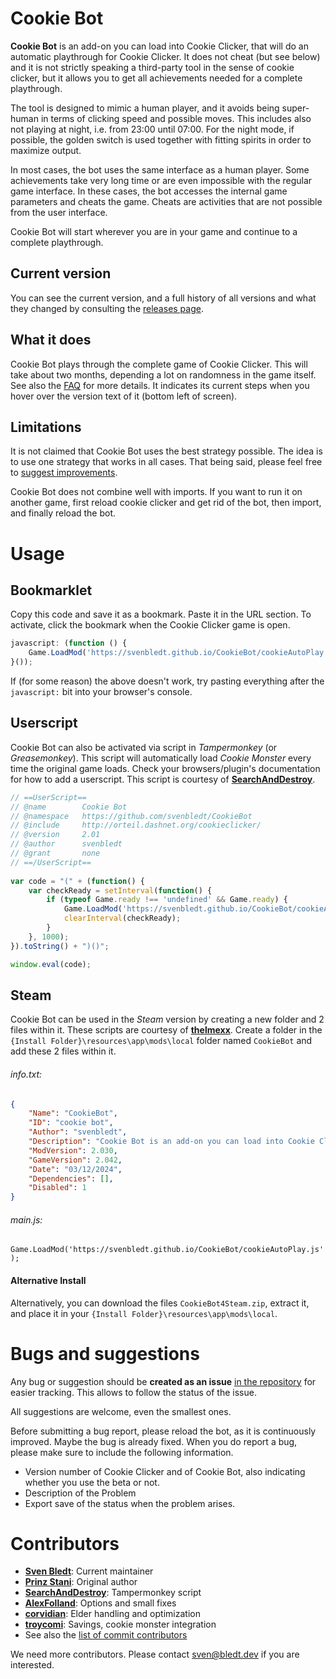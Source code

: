 # Cookie Bot
**Cookie Bot** is an add-on you can load  into Cookie Clicker, that will do an automatic playthrough for Cookie Clicker. It does not cheat (but see below) and it is not strictly speaking a third-party tool in the sense of cookie clicker, but it allows you to get all achievements needed for a complete playthrough.

The tool is designed to mimic a human player, and it avoids being super-human in terms of clicking speed and possible moves. This includes also not playing at night, i.e. from 23:00 until 07:00. For the night mode, if possible, the golden switch is used together with fitting spirits in order to maximize output.

In most cases, the bot uses the same interface as a human player. Some achievements take very long time or are even impossible with the regular game interface. In these cases, the bot accesses the internal game parameters and cheats the game. Cheats are activities that are not possible from the user interface.

Cookie Bot will start wherever you are in your game and continue to a complete playthrough.

## Current version

You can see the current version, and a full history of all versions and what they changed by consulting the [releases page](https://github.com/svenbledt/CookieBot/releases).

## What it does

Cookie Bot plays through the complete game of Cookie Clicker. This will take about two months, depending a lot on randomness in the game itself. See also the [FAQ](https://github.com/svenbledt/CookieBot/blob/main/FAQ.md) for more details. It indicates its current steps when you hover over the version text of it (bottom left of screen).

## Limitations

It is not claimed that Cookie Bot uses the best strategy possible. The idea is to use one strategy that works in all cases. That being said, please feel free to [suggest improvements](https://github.com/svenbledt/CookieBot).

Cookie Bot does not combine well with imports. If you want to run it on another game, first reload cookie clicker and get rid of the bot, then import, and finally reload the bot.

# Usage

## Bookmarklet

Copy this code and save it as a bookmark. Paste it in the URL section. To activate, click the bookmark when the Cookie Clicker game is open.

```javascript
javascript: (function () {
	Game.LoadMod('https://svenbledt.github.io/CookieBot/cookieAutoPlay.js');
}());
```

If (for some reason) the above doesn't work, try pasting everything after the <code>javascript:</code> bit into your browser's console.

## Userscript

Cookie Bot can also be activated via script in *Tampermonkey* (or *Greasemonkey*). This script will automatically load *Cookie Monster* every time the original game loads. Check your browsers/plugin's documentation for how to add a userscript. This script is courtesy of **[SearchAndDestroy](https://github.com/SearchAndDestroy)**.

```javascript
// ==UserScript==
// @name        Cookie Bot
// @namespace   https://github.com/svenbledt/CookieBot
// @include     http://orteil.dashnet.org/cookieclicker/
// @version     2.01
// @author      svenbledt
// @grant       none
// ==/UserScript==
    
var code = "(" + (function() {
    var checkReady = setInterval(function() {
        if (typeof Game.ready !== 'undefined' && Game.ready) {
            Game.LoadMod('https://svenbledt.github.io/CookieBot/cookieAutoPlay.js');
            clearInterval(checkReady);
        }
    }, 1000);
}).toString() + ")()";

window.eval(code);
```

## Steam
Cookie Bot can be used in the *Steam* version by creating a new folder and 2 files within it. These scripts are courtesy of **[thelmexx](https://github.com/thelmexx)**.
Create a folder in the `{Install Folder}\resources\app\mods\local` folder named `CookieBot` and add these 2 files within it.

###### *info.txt*:
```json
{
	"Name": "CookieBot",
	"ID": "cookie bot",
	"Author": "svenbledt",
	"Description": "Cookie Bot is an add-on you can load into Cookie Clicker, that will do an automatic playthrough for Cookie Clicker.",
	"ModVersion": 2.030,
	"GameVersion": 2.042,
	"Date": "03/12/2024",
	"Dependencies": [],
	"Disabled": 1
}
```

###### *main.js*:
`Game.LoadMod('https://svenbledt.github.io/CookieBot/cookieAutoPlay.js');`

#### Alternative Install
Alternatively, you can download the files `CookieBot4Steam.zip`, extract it, and place it in your `{Install Folder}\resources\app\mods\local`.

# Bugs and suggestions

Any bug or suggestion should be **created as an issue** [in the repository](https://github.com/svenbledt/CookieBot) for easier tracking. This allows to follow the status of the issue.

All suggestions are welcome, even the smallest ones.

Before submitting a bug report, please reload the bot, as it is continuously improved. Maybe the bug is already fixed. When you do report a bug, please make sure to include the following information.
* Version number of Cookie Clicker and of Cookie Bot, also indicating whether you use the beta or not.
* Description of the Problem
* Export save of the status when the problem arises.

# Contributors
* **[Sven Bledt](https://github.com/svenbledt)**: Current maintainer
* **[Prinz Stani](https://github.com/prinzstani)**: Original author
* **[SearchAndDestroy](https://github.com/SearchAndDestroy)**: Tampermonkey script
* **[AlexFolland](https://github.com/AlexFolland)**: Options and small fixes
* **[corvidian](https://github.com/corvidian)**: Elder handling and optimization
* **[troycomi](https://github.com/troycomi)**: Savings, cookie monster integration
* See also the [list of commit contributors](https://github.com/svenbledt/CookieBot/graphs/contributors)

We need more contributors. Please contact sven@bledt.dev if you are interested.
